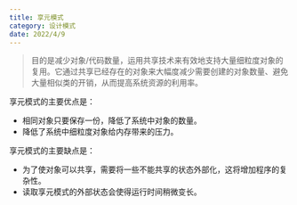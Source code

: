 ```yaml
---
title: 享元模式
category: 设计模式
date: 2022/4/9
---
```


> 目的是减少对象/代码数量，运用共享技术来有效地支持大量细粒度对象的复用。它通过共享已经存在的对象来大幅度减少需要创建的对象数量、避免大量相似类的开销，从而提高系统资源的利用率。

享元模式的主要优点是：

- 相同对象只要保存一份，降低了系统中对象的数量。
- 降低了系统中细粒度对象给内存带来的压力。

享元模式的主要缺点是：

- 为了使对象可以共享，需要将一些不能共享的状态外部化，这将增加程序的复杂性。
- 读取享元模式的外部状态会使得运行时间稍微变长。
